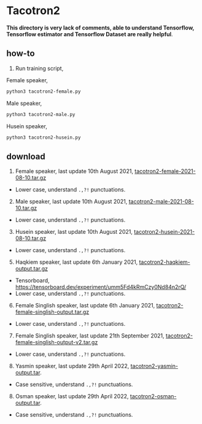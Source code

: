 # Tacotron2

**This directory is very lack of comments, able to understand Tensorflow, Tensorflow estimator and Tensorflow Dataset are really helpful**.

## how-to

1. Run training script,

Female speaker,

```bash
python3 tacotron2-female.py
```

Male speaker,

```bash
python3 tacotron2-male.py
```

Husein speaker,

```bash
python3 tacotron2-husein.py
```

## download

1. Female speaker, last update 10th August 2021, [tacotron2-female-2021-08-10.tar.gz](https://f000.backblazeb2.com/file/malaya-speech-model/pretrained/tacotron2-female-2021-08-10.tar.gz)

  - Lower case, understand `.,?!` punctuations.

2. Male speaker, last update 10th August 2021, [tacotron2-male-2021-08-10.tar.gz](https://f000.backblazeb2.com/file/malaya-speech-model/pretrained/tacotron2-male-2021-08-10.tar.gz)

  - Lower case, understand `.,?!` punctuations.

3. Husein speaker, last update 10th August 2021, [tacotron2-husein-2021-08-10.tar.gz](https://f000.backblazeb2.com/file/malaya-speech-model/pretrained/tacotron2-husein-2021-08-10.tar.gz)

  - Lower case, understand `.,?!` punctuations.

5. Haqkiem speaker, last update 6th January 2021, [tacotron2-haqkiem-output.tar.gz](https://f000.backblazeb2.com/file/malaya-speech-model/pretrained/tacotron2-haqkiem-output.tar.gz)

  - Tensorboard, https://tensorboard.dev/experiment/umm5Fd4kRmCzy0Nd84n2rQ/
  - Lower case, understand `.,?!` punctuations.

6. Female Singlish speaker, last update 6th January 2021, [tacotron2-female-singlish-output.tar.gz](https://f000.backblazeb2.com/file/malaya-speech-model/pretrained/tacotron2-female-singlish-output.tar.gz)

  - Lower case, understand `.,?!` punctuations.

7. Female Singlish speaker, last update 21th September 2021, [tacotron2-female-singlish-output-v2.tar.gz](https://f000.backblazeb2.com/file/malaya-speech-model/pretrained/tacotron2-female-singlish-output-v2.tar.gz)

  - Lower case, understand `.,?!` punctuations.

8. Yasmin speaker, last update 29th April 2022, [tacotron2-yasmin-output.tar](https://huggingface.co/huseinzol05/pretrained-tacotron2/resolve/main/tacotron2-yasmin-output.tar).

  - Case sensitive, understand `.,?!` punctuations.

8. Osman speaker, last update 29th April 2022, [tacotron2-osman-output.tar](https://huggingface.co/huseinzol05/pretrained-tacotron2/resolve/main/tacotron2-osman-output.tar).

  - Case sensitive, understand `.,?!` punctuations.